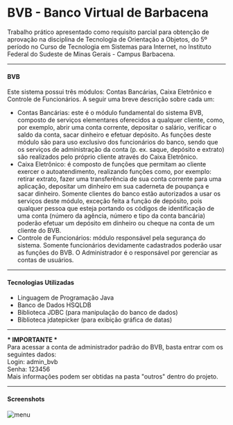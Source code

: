 BVB - Banco Virtual de Barbacena
========

Trabalho prático apresentado como requisito parcial para obtenção de aprovação na disciplina de Tecnologia de Orientação
a Objetos, do 5º período no Curso de Tecnologia em Sistemas para Internet, no Instituto Federal do Sudeste de
Minas Gerais - Campus Barbacena.
<hr>
<h4>BVB</h4>
Este sistema possui três módulos: Contas Bancárias, Caixa Eletrônico e Controle de Funcionários. 
A seguir uma breve descrição sobre cada um:<br>
<ul>
  <li>
    Contas Bancárias: este é o módulo fundamental do sistema BVB, composto de serviços elementares oferecidos a 
    qualquer cliente, como, por exemplo, abrir uma conta corrente, depositar o salário, verificar o saldo da conta, 
    sacar dinheiro e efetuar depósito. As funções deste módulo são para uso exclusivo dos funcionários do banco, sendo 
    que os serviços de administração da conta (p. ex. saque, depósito e extrato) são realizados pelo próprio cliente
    através do Caixa Eletrônico.
  </li>
  <li>
    Caixa Eletrônico: é composto de funções que permitam ao cliente exercer o autoatendimento, realizando funções como,
    por exemplo: retirar extrato, fazer uma transferência de sua conta corrente para uma aplicação, depositar um 
    dinheiro em sua caderneta de poupança e sacar dinheiro. Somente clientes do banco estão autorizados a usar os 
    serviços deste módulo, exceção feita a função de depósito, pois qualquer pessoa que esteja portando os códigos de
    identificação de uma conta (número da agência, número e tipo da conta bancária) poderão efetuar um depósito em 
    dinheiro ou cheque na conta de um cliente do BVB.
  </li>
  <li>
    Controle de Funcionários: módulo responsável pela segurança do sistema. Somente funcionários devidamente 
    cadastrados poderão usar as funções do BVB. O Administrador é o responsável por gerenciar as contas de usuários.
  </li>
</ul>
<hr>
<h4>Tecnologias Utilizadas</h4>
<ul>
  <li>Linguagem de Programação Java</li>
  <li>Banco de Dados HSQLDB</li>
  <li>Biblioteca JDBC (para manipulação do banco de dados)</li>
  <li>Biblioteca jdatepicker (para exibição gráfica de datas)</li>
</ul>
<hr>
<strong>* IMPORTANTE *</strong><br>
Para acessar a conta de administrador padrão do BVB, basta entrar com os seguintes dados:<br>
Login: admin_bvb<br>
Senha: 123456
<br/>
Mais informações podem ser obtidas na pasta "outros" dentro do projeto.
<hr>
<h4>Screenshots</h4>
<img src="https://raw.github.com/GianCarlosB/BVB---Banco-Virtual-de-Barbacena/master/BVB/screenshots/BVB%20-%20Menu.png" alt="menu"/>
